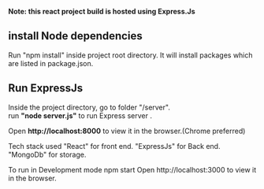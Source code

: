 
**Note: this react project build is hosted using Express.Js**

## install Node dependencies
Run "npm install" inside project root directory. 
It will install packages which are listed in package.json.

## Run ExpressJs
Inside the project directory, go to folder "/server".<br/>
run **"node server.js"** to run Express server .

Open **http://localhost:8000** to view it in the browser.(Chrome preferred)

Tech stack used
"React" for front end.
"ExpressJs" for Back end.
"MongoDb" for storage.

To run in Development mode npm start
Open http://localhost:3000 to view it in the browser.



